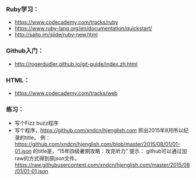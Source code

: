 ### Ruby学习：
 - https://www.codecademy.com/tracks/ruby
 - https://www.ruby-lang.org/en/documentation/quickstart/
 - http://saito.im/slide/ruby-new.html
### Github入门：
 - http://rogerdudler.github.io/git-guide/index.zh.html
### HTML：
 - https://www.codecademy.com/tracks/web

### 练习：
 - 写个Fizz buzz程序
 - 写个程序，https://github.com/xndcn/hjenglish.com 抓出2015年8月所以纪录的title。
例：https://github.com/xndcn/hjenglish.com/blob/master/2015/08/01/01-01.json
的title是，“15年四级暑期攻略：攻克听力”
提示：
github可以通过加raw的方式得到原json文件。
https://raw.githubusercontent.com/xndcn/hjenglish.com/master/2015/08/01/01-01.json

